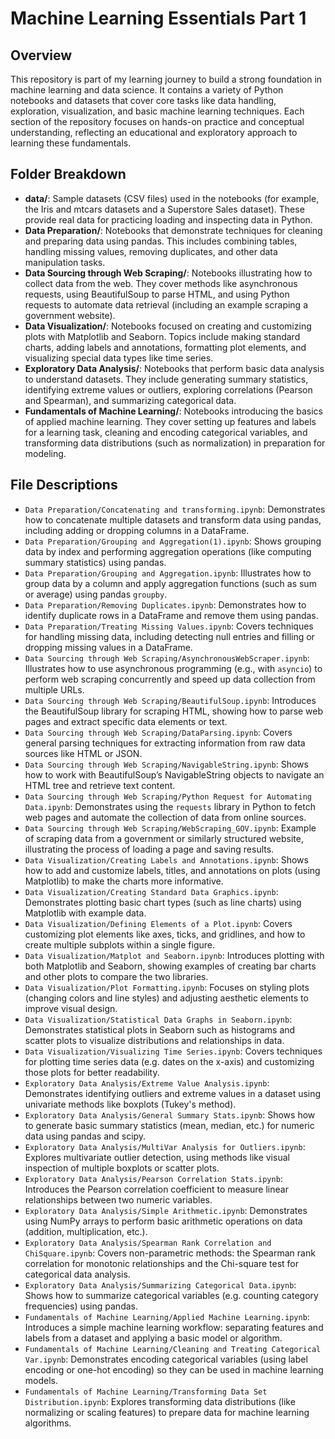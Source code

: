 # Machine Learning Essentials Part 1

## Overview

This repository is part of my learning journey to build a strong foundation in machine learning and data science. It contains a variety of Python notebooks and datasets that cover core tasks like data handling, exploration, visualization, and basic machine learning techniques. Each section of the repository focuses on hands-on practice and conceptual understanding, reflecting an educational and exploratory approach to learning these fundamentals.

## Folder Breakdown

- **data/**: Sample datasets (CSV files) used in the notebooks (for example, the Iris and mtcars datasets and a Superstore Sales dataset). These provide real data for practicing loading and inspecting data in Python.  
- **Data Preparation/**: Notebooks that demonstrate techniques for cleaning and preparing data using pandas. This includes combining tables, handling missing values, removing duplicates, and other data manipulation tasks.  
- **Data Sourcing through Web Scraping/**: Notebooks illustrating how to collect data from the web. They cover methods like asynchronous requests, using BeautifulSoup to parse HTML, and using Python requests to automate data retrieval (including an example scraping a government website).  
- **Data Visualization/**: Notebooks focused on creating and customizing plots with Matplotlib and Seaborn. Topics include making standard charts, adding labels and annotations, formatting plot elements, and visualizing special data types like time series.  
- **Exploratory Data Analysis/**: Notebooks that perform basic data analysis to understand datasets. They include generating summary statistics, identifying extreme values or outliers, exploring correlations (Pearson and Spearman), and summarizing categorical data.  
- **Fundamentals of Machine Learning/**: Notebooks introducing the basics of applied machine learning. They cover setting up features and labels for a learning task, cleaning and encoding categorical variables, and transforming data distributions (such as normalization) in preparation for modeling.  

## File Descriptions

- `Data Preparation/Concatenating and transforming.ipynb`: Demonstrates how to concatenate multiple datasets and transform data using pandas, including adding or dropping columns in a DataFrame.  
- `Data Preparation/Grouping and Aggregation(1).ipynb`: Shows grouping data by index and performing aggregation operations (like computing summary statistics) using pandas.  
- `Data Preparation/Grouping and Aggregation.ipynb`: Illustrates how to group data by a column and apply aggregation functions (such as sum or average) using pandas `groupby`.  
- `Data Preparation/Removing Duplicates.ipynb`: Demonstrates how to identify duplicate rows in a DataFrame and remove them using pandas.  
- `Data Preparation/Treating Missing Values.ipynb`: Covers techniques for handling missing data, including detecting null entries and filling or dropping missing values in a DataFrame.  
- `Data Sourcing through Web Scraping/AsynchronousWebScraper.ipynb`: Illustrates how to use asynchronous programming (e.g., with `asyncio`) to perform web scraping concurrently and speed up data collection from multiple URLs.  
- `Data Sourcing through Web Scraping/BeautifulSoup.ipynb`: Introduces the BeautifulSoup library for scraping HTML, showing how to parse web pages and extract specific data elements or text.  
- `Data Sourcing through Web Scraping/DataParsing.ipynb`: Covers general parsing techniques for extracting information from raw data sources like HTML or JSON.  
- `Data Sourcing through Web Scraping/NavigableString.ipynb`: Shows how to work with BeautifulSoup’s NavigableString objects to navigate an HTML tree and retrieve text content.  
- `Data Sourcing through Web Scraping/Python Request for Automating Data.ipynb`: Demonstrates using the `requests` library in Python to fetch web pages and automate the collection of data from online sources.  
- `Data Sourcing through Web Scraping/WebScraping_GOV.ipynb`: Example of scraping data from a government or similarly structured website, illustrating the process of loading a page and saving results.  
- `Data Visualization/Creating Labels and Annotations.ipynb`: Shows how to add and customize labels, titles, and annotations on plots (using Matplotlib) to make the charts more informative.  
- `Data Visualization/Creating Standard Data Graphics.ipynb`: Demonstrates plotting basic chart types (such as line charts) using Matplotlib with example data.  
- `Data Visualization/Defining Elements of a Plot.ipynb`: Covers customizing plot elements like axes, ticks, and gridlines, and how to create multiple subplots within a single figure.  
- `Data Visualization/Matplot and Seaborn.ipynb`: Introduces plotting with both Matplotlib and Seaborn, showing examples of creating bar charts and other plots to compare the two libraries.  
- `Data Visualization/Plot Formatting.ipynb`: Focuses on styling plots (changing colors and line styles) and adjusting aesthetic elements to improve visual design.  
- `Data Visualization/Statistical Data Graphs in Seaborn.ipynb`: Demonstrates statistical plots in Seaborn such as histograms and scatter plots to visualize distributions and relationships in data.  
- `Data Visualization/Visualizing Time Series.ipynb`: Covers techniques for plotting time series data (e.g. dates on the x-axis) and customizing those plots for better readability.  
- `Exploratory Data Analysis/Extreme Value Analysis.ipynb`: Demonstrates identifying outliers and extreme values in a dataset using univariate methods like boxplots (Tukey's method).  
- `Exploratory Data Analysis/General Summary Stats.ipynb`: Shows how to generate basic summary statistics (mean, median, etc.) for numeric data using pandas and scipy.  
- `Exploratory Data Analysis/MultiVar Analysis for Outliers.ipynb`: Explores multivariate outlier detection, using methods like visual inspection of multiple boxplots or scatter plots.  
- `Exploratory Data Analysis/Pearson Correlation Stats.ipynb`: Introduces the Pearson correlation coefficient to measure linear relationships between two numeric variables.  
- `Exploratory Data Analysis/Simple Arithmetic.ipynb`: Demonstrates using NumPy arrays to perform basic arithmetic operations on data (addition, multiplication, etc.).  
- `Exploratory Data Analysis/Spearman Rank Correlation and ChiSquare.ipynb`: Covers non-parametric methods: the Spearman rank correlation for monotonic relationships and the Chi-square test for categorical data analysis.  
- `Exploratory Data Analysis/Summarizing Categorical Data.ipynb`: Shows how to summarize categorical variables (e.g. counting category frequencies) using pandas.  
- `Fundamentals of Machine Learning/Applied Machine Learning.ipynb`: Introduces a simple machine learning workflow: separating features and labels from a dataset and applying a basic model or algorithm.  
- `Fundamentals of Machine Learning/Cleaning and Treating Categorical Var.ipynb`: Demonstrates encoding categorical variables (using label encoding or one-hot encoding) so they can be used in machine learning models.  
- `Fundamentals of Machine Learning/Transforming Data Set Distribution.ipynb`: Explores transforming data distributions (like normalizing or scaling features) to prepare data for machine learning algorithms.  
